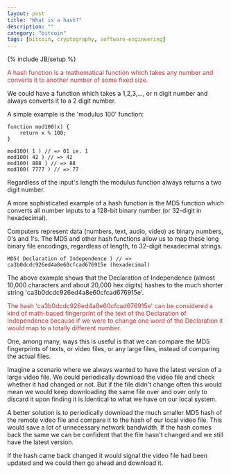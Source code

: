 ```yaml
---
layout: post
title: "What is a hash?"
description: ""
category: "bitcoin"
tags: [bitcoin, cryptography, software-engineering]
---
```

{% include JB/setup %}

<span style='color:rgb(189, 51, 51);'>
    A hash function is a mathematical function which takes any number and converts it to another number of some fixed size.
</span>

We could have a function which takes a 1,2,3,..., or n digit number and always converts it to a 2 digit number.

A simple example is the 'modulus 100' function:
    
    function mod100(x) {
        return x % 100;
    }

    mod100( 1 ) // => 01 ie. 1
    mod100( 42 ) // => 42
    mod100( 888 ) // => 88
    mod100( 7777 ) // => 77

Regardless of the input's length the modulus function always returns a two digit number.


A more sophisticated example of a hash function is the MD5 function which converts all number inputs to a 128-bit binary number (or 32-digit in hexadecimal). 

Computers represent data (numbers, text, audio, video) as binary numbers, 0's and 1's. 
The MD5 and other hash functions allow us to map these long binary file encodings, regardless of length, to 32-digit hexadecimal strings.

    MD5( Declaration of Independence ) // => ca3b0dcdc926ed4a8e60cfcad676915e (hexadecimal)

The above example shows that the Declaration of Independence (almost 10,000 characters and about 20,000 hex digits) hashes to the much shorter string 'ca3b0dcdc926ed4a8e60cfcad676915e'. 

<span style='color:rgb(189, 51, 51);'>
    The hash 'ca3b0dcdc926ed4a8e60cfcad676915e' can be considered a kind of math-based fingerprint of the text of the Declaration of Independence because if we were to change one word of the Declaration it would map to a totally different number.
</span>

One, among many, ways this is useful is that we can compare the MD5 fingerprints of texts, or video files, or any large files, instead of comparing the actual files.

Imagine a scenario where we always wanted to have the latest version of a large video file.
We could periodically download the video file and check whether it had changed or not.
But if the file didn't change often this would mean we would keep downloading the same file over and over only to discard it upon finding it is identical to what we have on our local system.

A better solution is to periodically download the much smaller MD5 hash of the remote video file and compare it to the hash of our local video file.
This would save a lot of unnecessary network bandwidth. If the hash comes back the same we can be confident that the file hasn't changed and we still have the latest version.

If the hash came back changed it would signal the video file had been updated and we could then go ahead and download it.
